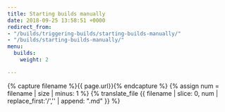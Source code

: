 ```yaml
---
title: Starting builds manually
date: 2018-09-25 13:58:51 +0000
redirect_from:
- "/builds/triggering-builds/starting-builds-manually/"
- "/builds/starting-builds-manually/"
menu:
  builds:
    weight: 2

---
```

{% capture filename %}{{ page.url}}{% endcapture %}
{% assign num = filename | size | minus: 1 %}
{% translate_file {{ filename | slice: 0, num | replace_first:'/','' | append: ".md" }} %}